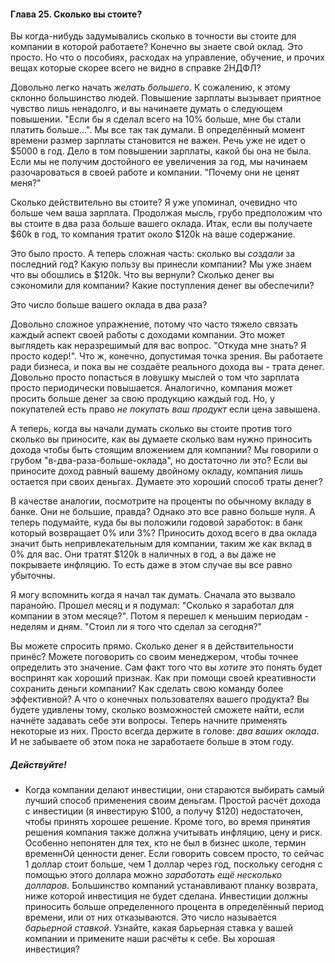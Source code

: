#### Глава 25. Сколько вы стоите?

Вы когда-нибудь задумывались сколько в точности вы стоите для компании в которой работаете? Конечно 
вы знаете свой оклад. Это просто. Но что о пособиях, расходах на управление, обучение, и прочих вещах 
которые скорее всего не видно в справке 2НДФЛ?

Довольно легко начать _желать большего_. К сожалению, к этому склонно большинство людей. 
Повышение зарплаты вызывает приятное чувство лишь ненадолго, и вы начинаете думать о следующем повышении. 
"Если бы я сделал всего на 10% больше, мне бы стали платить больше...". Мы все так так думали. В определённый 
момент времени размер зарплаты становится не важен. Речь уже не идет о $5000 в год. Дело в том повышении 
зарплаты, какой бы она не была. Если мы не получим достойного ее увеличения за год, мы начинаем разочароваться 
в своей работе и компании. "Почему они не ценят меня?"

Сколько действительно вы стоите? Я уже упоминал, очевидно что больше чем ваша зарплата. Продолжая мысль, 
грубо предположим что вы стоите в два раза больше вашего оклада. Итак, если вы получаете $60k в год, то компания 
тратит около $120k на ваше содержание.

Это было просто. А теперь сложная часть: сколько вы _создали_ за последний год? Какую пользу вы принесли 
компании? Мы уже знаем что вы обошлись в $120k. Что вы вернули? Сколько денег вы сэкономили для компании? 
Какие поступления денег вы обеспечили?

Это число больше вашего оклада в два раза?

Довольно сложное упражнение, потому что часто тяжело связать каждый аспект своей работы с доходами компании. Это 
может выглядеть как неразрешимый для вас вопрос. "Откуда мне знать? Я просто кодер!". Что ж, конечно, допустимая 
точка зрения. Вы работаете ради бизнеса, и пока вы не создаёте реального дохода вы - трата денег. Довольно 
просто попасться в ловушку мыслей о том что зарплата просто периодически повышается. Аналогично, компания может 
просить больше денег за свою продукцию каждый год. Но, у покупателей есть право _не покупать ваш продукт_ 
если цена завышена.

А теперь, когда вы начали думать сколько вы стоите против того сколько вы приносите, как вы думаете сколько вам 
нужно приносить дохода чтобы быть стоящим вложением для компании? Мы говорили о грубом "в-два-раза-больше-оклада", 
но достаточно ли это? Если вы приносите доход равный вашему двойному окладу, компания лишь остается при своих деньгах. 
Думаете это хороший способ траты денег?

В качестве аналогии, посмотрите на проценты по обычному вкладу в банке. Они не большие, правда? Однако это все 
равно больше нуля. А теперь подумайте, куда бы вы положили годовой заработок: в банк который возвращает 0% или 3%? 
Приносить доход всего в два оклада значит быть непривлекательным для компании, таким же как вклад в 0% для вас. 
Они тратят $120k в наличных в год, а вы даже не покрываете инфляцию. То есть даже в этом случае вы все равно убыточны.

Я могу вспомнить когда я начал так думать. Сначала это вызвало паранойю. Прошел месяц и я подумал: 
"Сколько я заработал для компании в этом месяце?". Потом я перешел к меньшим периодам - неделям и дням. 
"Стоил ли я того что сделал за сегодня?"

Вы можете спросить прямо. Сколько денег я в действительности принёс? Можете поговорить со своим менеджером, чтобы точнее 
определить это значение. Сам факт того что вы _хотите_ это понять будет воспринят как хороший признак. Как при помощи 
своей креативности сохранить деньги компании? Как сделать свою команду более эффективной? А что о конечных пользователях 
вашего продукта? Вы будете удивлены тому, сколько возможностей сможете найти, если начнёте задавать себе эти вопросы. 
Теперь начните применять некоторые из них. Просто всегда держите в голове: _два ваших оклада_. 
И не забываете об этом пока не заработаете больше в этом году.

##### Действуйте!

* Когда компании делают инвестиции, они стараются выбирать самый лучший способ применения своим деньгам. Простой расчёт 
  дохода с инвестиции (я инвестирую $100, а получу $120) недостаточен, чтобы принять хорошее решение. Кроме того, 
  во время принятия решения компания также должна учитывать инфляцию, цену и риск. Особенно непонятен для тех, кто не 
  был в бизнес школе, термин временнОй ценности денег. Если говорить совсем просто, то сейчас 1 доллар стоит больше, чем 1 доллар 
  через год, поскольку сегодня с помощью этого доллара можно _заработать ещё несколько долларов_.
  Большинство компаний устанавливают планку возврата, ниже которой инвестиция не будет сделана. Инвестиции должны приносить 
  больше определенного процента в определённый период времени, или от них отказываются. Это число называется _барьерной ставкой_.
  Узнайте, какая барьерная ставка у вашей компании и примените наши расчёты к себе. Вы хорошая инвестиция?
